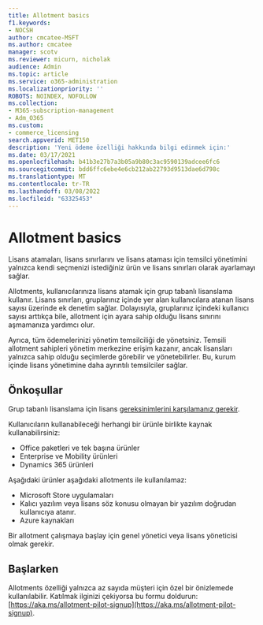 ```yaml
---
title: Allotment basics
f1.keywords:
- NOCSH
author: cmcatee-MSFT
ms.author: cmcatee
manager: scotv
ms.reviewer: micurn, nicholak
audience: Admin
ms.topic: article
ms.service: o365-administration
ms.localizationpriority: ''
ROBOTS: NOINDEX, NOFOLLOW
ms.collection:
- M365-subscription-management
- Adm_O365
ms.custom:
- commerce_licensing
search.appverid: MET150
description: 'Yeni ödeme özelliği hakkında bilgi edinmek için:'
ms.date: 03/17/2021
ms.openlocfilehash: b41b3e27b7a3b05a9b80c3ac9590139adcee6fc6
ms.sourcegitcommit: bdd6ffc6ebe4e6cb212ab22793d9513dae6d798c
ms.translationtype: MT
ms.contentlocale: tr-TR
ms.lasthandoff: 03/08/2022
ms.locfileid: "63325453"
---
```

# <a name="allotment-basics"></a>Allotment basics

Lisans atamaları, lisans sınırlarını ve lisans ataması için temsilci yönetimini yalnızca kendi seçmenizi istediğiniz ürün ve lisans sınırları olarak ayarlamayı sağlar.

Allotments, kullanıcılarınıza lisans atamak için grup tabanlı lisanslama kullanır. Lisans sınırları, gruplarınız içinde yer alan kullanıcılara atanan lisans sayısı üzerinde ek denetim sağlar. Dolayısıyla, gruplarınız içindeki kullanıcı sayısı arttıkça bile, allotment için ayara sahip olduğu lisans sınırını aşmamanıza yardımcı olur.

Ayrıca, tüm ödemelerinizi yönetim temsilciliği de yönetsiniz. Temsili allotment sahipleri yönetim merkezine erişim kazanır, ancak lisansları yalnızca sahip olduğu seçimlerde görebilir ve yönetebilirler. Bu, kurum içinde lisans yönetimine daha ayrıntılı temsilciler sağlar.

## <a name="prerequisites"></a>Önkoşullar

Grup tabanlı lisanslama için lisans [gereksinimlerini karşılamanız gerekir](/azure/active-directory/fundamentals/active-directory-licensing-whatis-azure-portal#licensing-requirements).

Kullanıcıların kullanabileceği herhangi bir ürünle birlikte kaynak kullanabilirsiniz:

- Office paketleri ve tek başına ürünler
- Enterprise ve Mobility ürünleri
- Dynamics 365 ürünleri

Aşağıdaki ürünler aşağıdaki allotments ile kullanılamaz:

- Microsoft Store uygulamaları
- Kalıcı yazılım veya lisans söz konusu olmayan bir yazılım doğrudan kullanıcıya atanır.
- Azure kaynakları

Bir allotment çalışmaya başlay için genel yönetici veya lisans yöneticisi olmak gerekir.

## <a name="getting-started"></a>Başlarken

Allotments özelliği yalnızca az sayıda müşteri için özel bir önizlemede kullanılabilir. Katılmak ilginizi çekiyorsa bu formu doldurun: [https://aka.ms/allotment-pilot-signup](https://aka.ms/allotment-pilot-signup).